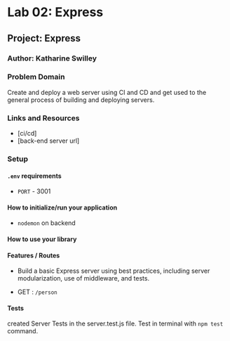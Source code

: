 # Lab 02: Express

## Project: Express

### Author: Katharine Swilley

### Problem Domain

Create and deploy a web server using CI and CD and get used to the general process of building and deploying servers.

### Links and Resources

- [ci/cd]
- [back-end server url]

### Setup

#### `.env` requirements

- `PORT` - 3001

#### How to initialize/run your application

- `nodemon` on backend

#### How to use your library

#### Features / Routes

- Build a basic Express server using best practices, including server modularization, use of middleware, and tests.

- GET : `/person`

#### Tests

created Server Tests in the server.test.js file. Test in terminal with `npm test` command.

<!-- #### UML

Link to an image of the UML for your application and response to events -->
